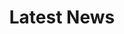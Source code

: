 ---
title: "Latest News"
description: "Updates from The Engineering Students' Scoiety"
draft: false
bg_image: "images/featue-bg.jpg"
---